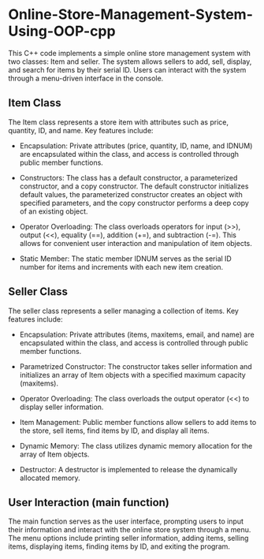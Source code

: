 # Online-Store-Management-System-Using-OOP-cpp
This C++ code implements a simple online store management system with two classes: Item and seller. The system allows sellers to add, sell, display, and search for items by their serial ID. Users can interact with the system through a menu-driven interface in the console.

## Item Class
The Item class represents a store item with attributes such as price, quantity, ID, and name. Key features include:

- Encapsulation: Private attributes (price, quantity, ID, name, and IDNUM) are encapsulated within the class, and access is controlled through public member functions.

- Constructors: The class has a default constructor, a parameterized constructor, and a copy constructor. The default constructor initializes default values, the parameterized constructor creates an object with specified parameters, and the copy constructor performs a deep copy of an existing object.

- Operator Overloading: The class overloads operators for input (>>), output (<<), equality (==), addition (+=), and subtraction (-=). This allows for convenient user interaction and manipulation of item objects.

- Static Member: The static member IDNUM serves as the serial ID number for items and increments with each new item creation.

## Seller Class
The seller class represents a seller managing a collection of items. Key features include:

- Encapsulation: Private attributes (items, maxitems, email, and name) are encapsulated within the class, and access is controlled through public member functions.

- Parametrized Constructor: The constructor takes seller information and initializes an array of Item objects with a specified maximum capacity (maxitems).

- Operator Overloading: The class overloads the output operator (<<) to display seller information.

- Item Management: Public member functions allow sellers to add items to the store, sell items, find items by ID, and display all items.

- Dynamic Memory: The class utilizes dynamic memory allocation for the array of Item objects.

- Destructor: A destructor is implemented to release the dynamically allocated memory.

## User Interaction (main function)
The main function serves as the user interface, prompting users to input their information and interact with the online store system through a menu. The menu options include printing seller information, adding items, selling items, displaying items, finding items by ID, and exiting the program.
